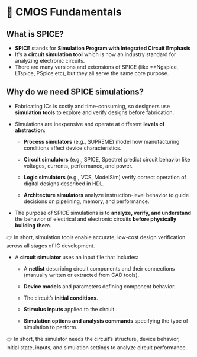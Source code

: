 # 🚀 CMOS Fundamentals

## What is SPICE?
- **SPICE** stands for **Simulation Program with Integrated Circuit Emphasis**
- It's a **circuit simulation tool** which is now an industry standard for analyzing electronic circuits.
- There are many versions and extensions of SPICE (like **Ngspice, LTspice, PSpice etc), but they all serve the same core purpose.

## Why do we need SPICE simulations?
- Fabricating ICs is costly and time-consuming, so designers use **simulation tools** to explore and verify designs before fabrication.
- Simulations are inexpensive and operate at different **levels of abstraction**:

   - **Process simulators** (e.g., SUPREME) model how manufacturing conditions affect device characteristics.

   - **Circuit simulators** (e.g., SPICE, Spectre) predict circuit behavior like voltages, currents, performance, and power.

   - **Logic simulators** (e.g., VCS, ModelSim) verify correct operation of digital designs described in HDL.

   - **Architecture simulators** analyze instruction-level behavior to guide decisions on pipelining, memory, and performance.
- The purpose of SPICE simulations is to **analyze, verify, and understand** the behavior of electrical and electronic circuits **before physically building them**.
  
👉 In short, simulation tools enable accurate, low-cost design verification across all stages of IC development.

- A **circuit simulator** uses an input file that includes:

    - A **netlist** describing circuit components and their connections (manually written or extracted from CAD tools).

    - **Device models** and parameters defining component behavior.

    - The circuit’s **initial conditions**.

    - **Stimulus inputs** applied to the circuit.

    - **Simulation options and analysis commands** specifying the type of simulation to perform.

👉 In short, the simulator needs the circuit’s structure, device behavior, initial state, inputs, and simulation settings to analyze circuit performance.


